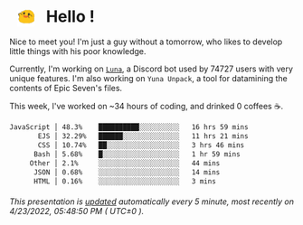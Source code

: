 <h1>   <img src="./spoink.gif" style="vertical-align:middle;" width="30px">   Hello ! </h1>

Nice to meet you! I'm just a guy without a tomorrow, who likes to develop little things with his poor knowledge.

Currently, I'm working on <a href='https://github.com/Asgarrrr/Luna'>`Luna`</a>, a Discord bot used by 74727 users with very unique features. I'm also working on `Yuna Unpack`, a tool for datamining the contents of Epic Seven's files.

This week, I've worked on ~34 hours of coding, and drinked 0 coffees ☕.

```
JavaScript │ 48.3%    ██████████░░░░░░░░░░   16 hrs 59 mins
       EJS │ 32.29%   ██████░░░░░░░░░░░░░░   11 hrs 21 mins
       CSS │ 10.74%   ██░░░░░░░░░░░░░░░░░░   3 hrs 46 mins
      Bash │ 5.68%    █░░░░░░░░░░░░░░░░░░░   1 hr 59 mins
     Other │ 2.1%     ░░░░░░░░░░░░░░░░░░░░   44 mins
      JSON │ 0.68%    ░░░░░░░░░░░░░░░░░░░░   14 mins
      HTML │ 0.16%    ░░░░░░░░░░░░░░░░░░░░   3 mins
```

###### This presentation is [updated](https://github.com/Asgarrrr) automatically every 5 minute, most recently on 4/23/2022, 05:48:50 PM ( UTC±0 ).